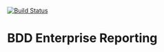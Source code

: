 [![Build Status](https://travis-ci.org/grantlittle/bdd-reporting.png)](https://travis-ci.org/grantlittle/bdd-reporting)

# BDD Enterprise Reporting
